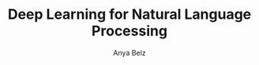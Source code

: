 ---
title: Deep Learning for Natural Language Processing
course_code: CA6011
author: Anya Belz
names: Anya Belz
categories: Teaching
term: Semester 2 - Part of MSc Course in NLP
academicyear: 2023/2024
tags:
  -  Semester 2 
  - 2023/2024
webpage: 
---